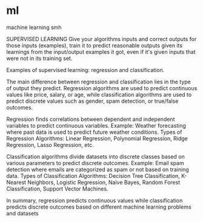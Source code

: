 # ml
machine learning smh

SUPERVISED LEARNING
Give your algorithms inputs and correct outputs for those inputs (examples), train it to predict reasonable outputs given its learnings from the input/output examples it got, even if it's given inputs that were not in its training set.

Examples of supervised learning: regression and classification.

The main difference between regression and classification lies in the type of output they predict. Regression algorithms are used to predict continuous values like price, salary, or age, while classification algorithms are used to predict discrete values such as gender, spam detection, or true/false outcomes.

Regression finds correlations between dependent and independent variables to predict continuous variables.
Example: Weather forecasting where past data is used to predict future weather conditions.
Types of Regression Algorithms: Linear Regression, Polynomial Regression, Ridge Regression, Lasso Regression, etc.

Classification algorithms divide datasets into discrete classes based on various parameters to predict discrete outcomes.
Example: Email spam detection where emails are categorized as spam or not based on training data.
Types of Classification Algorithms: Decision Tree Classification, K-Nearest Neighbors, Logistic Regression, Naïve Bayes, Random Forest Classification, Support Vector Machines.

In summary, regression predicts continuous values while classification predicts discrete outcomes based on different machine learning problems and datasets
